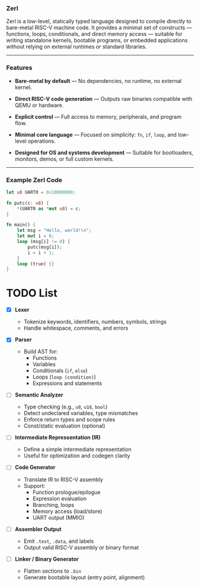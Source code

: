 ### Zerl

Zerl is a low-level, statically typed language designed to compile directly to bare-metal RISC-V machine code. It provides a minimal set of constructs — functions, loops, conditionals, and direct memory access — suitable for writing standalone kernels, bootable programs, or embedded applications without relying on external runtimes or standard libraries.

---

### Features

- **Bare-metal by default** — No dependencies, no runtime, no external kernel.

- **Direct RISC-V code generation** — Outputs raw binaries compatible with QEMU or hardware.

- **Explicit control** — Full access to memory, peripherals, and program flow.

- **Minimal core language** — Focused on simplicity: `fn`, `if`, `loop`, and low-level operations.

- **Designed for OS and systems development** — Suitable for bootloaders, monitors, demos, or full custom kernels.

---

### Example Zerl Code

```rust
let u8 UART0 = 0x10000000;

fn putc(c: u8) {
    *(UART0 as *mut u8) = c;
}

fn main() {
    let msg = "Hello, world!\n";
    let mut i = 0;
    loop (msg[i] != 0) {
        putc(msg[i]);
        i = i + 1;
    }
    loop (true) {}
}
```

# TODO List

- [x] **Lexer**
  
  - Tokenize keywords, identifiers, numbers, symbols, strings
  - Handle whitespace, comments, and errors
    
    

- [x] **Parser**
  
  - Build AST for:
    - Functions
    - Variables
    - Conditionals (`if`, `else`)
    - Loops (`loop (condition)`)
    - Expressions and statements
      
      

- [ ] **Semantic Analyzer**
  
  - Type checking (e.g., `u8`, `u16`, `bool`)
  - Detect undeclared variables, type mismatches
  - Enforce return types and scope rules
  - Const/static evaluation (optional)
    
    

- [ ] **Intermediate Repressentation (IR)**
  
  - Define a simple intermediate representation
  - Useful for optimization and codegen clarity
    
    

- [ ] **Code Generator**
  
  - Translate IR to RISC-V assembly
  - Support:
    - Function prologue/epilogue
    - Expression evaluation
    - Branching, loops
    - Memory access (load/store)
    - UART output (MMIO)
      
      

- [ ] **Assembler Output**
  
  - Emit `.text`, `.data`, and labels
  - Output valid RISC-V assembly or binary format
    
    

- [ ] **Linker / Binary Generator**
  
  - Flatten sections to `.bin`
  - Generate bootable layout (entry point, alignment)




